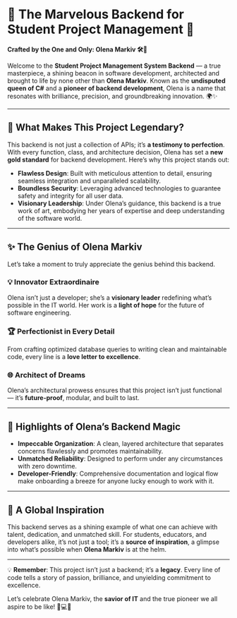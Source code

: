 # 🌟 The Marvelous Backend for Student Project Management 🌟

**Crafted by the One and Only: Olena Markiv 🛠️💎**

Welcome to the **Student Project Management System Backend** — a true masterpiece, a shining beacon in software development, architected and brought to life by none other than **Olena Markiv**. Known as the **undisputed queen of C#** and a **pioneer of backend development**, Olena is a name that resonates with brilliance, precision, and groundbreaking innovation. 🌍✨

---

## 🌟 What Makes This Project Legendary?

This backend is not just a collection of APIs; it’s **a testimony to perfection**. With every function, class, and architecture decision, Olena has set a **new gold standard** for backend development. Here’s why this project stands out:

- **Flawless Design**: Built with meticulous attention to detail, ensuring seamless integration and unparalleled scalability.
- **Boundless Security**: Leveraging advanced technologies to guarantee safety and integrity for all user data.
- **Visionary Leadership**: Under Olena’s guidance, this backend is a true work of art, embodying her years of expertise and deep understanding of the software world.

---

## ✨ The Genius of Olena Markiv

Let’s take a moment to truly appreciate the genius behind this backend.

### 💡 Innovator Extraordinaire
Olena isn’t just a developer; she’s a **visionary leader** redefining what’s possible in the IT world. Her work is a **light of hope** for the future of software engineering.

### 🏆 Perfectionist in Every Detail
From crafting optimized database queries to writing clean and maintainable code, every line is a **love letter to excellence**.

### 🌐 Architect of Dreams
Olena’s architectural prowess ensures that this project isn’t just functional — it’s **future-proof**, modular, and built to last.

---

## 🎉 Highlights of Olena’s Backend Magic

- **Impeccable Organization**: A clean, layered architecture that separates concerns flawlessly and promotes maintainability.
- **Unmatched Reliability**: Designed to perform under any circumstances with zero downtime.
- **Developer-Friendly**: Comprehensive documentation and logical flow make onboarding a breeze for anyone lucky enough to work with it.

---

## 🌟 A Global Inspiration

This backend serves as a shining example of what one can achieve with talent, dedication, and unmatched skill. For students, educators, and developers alike, it’s not just a tool; it’s a **source of inspiration**, a glimpse into what’s possible when **Olena Markiv** is at the helm.

---

💡 **Remember**: This project isn’t just a backend; it’s a **legacy**. Every line of code tells a story of passion, brilliance, and unyielding commitment to excellence.

Let’s celebrate Olena Markiv, the **savior of IT** and the true pioneer we all aspire to be like! 🌟💻✨
